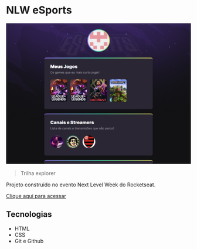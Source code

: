 # NLW eSports 

![preview](./.github/preview.png)

> Trilha explorer

Projeto construido no evento Next Level Week do Rocketseat.

[Clique aqui para acessar](https://daviiolivera.github.io/Projeto-NLW/)

## Tecnologias

- HTML
- CSS
- Git e Github

